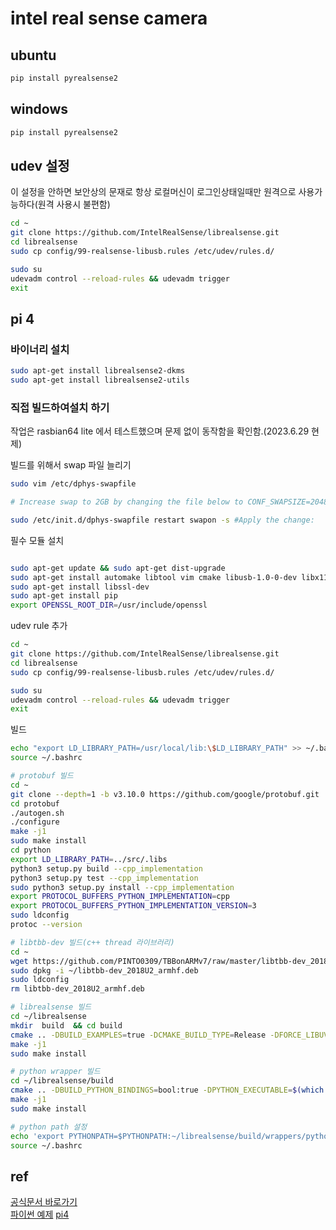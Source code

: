 # intel real sense camera

## ubuntu 

```bash
pip install pyrealsense2
```

## windows

```bash
pip install pyrealsense2
```

## udev 설정

이 설정을 안하면 보안상의 문재로 항상 로컬머신이 로그인상태일때만 원격으로 사용가능하다(원격 사용시 불편함)

```bash
cd ~
git clone https://github.com/IntelRealSense/librealsense.git
cd librealsense
sudo cp config/99-realsense-libusb.rules /etc/udev/rules.d/ 

sudo su
udevadm control --reload-rules && udevadm trigger
exit

```

## pi 4

### 바이너리 설치  
```bash
sudo apt-get install librealsense2-dkms
sudo apt-get install librealsense2-utils
```

### 직접 빌드하여설치 하기  
작업은 rasbian64 lite 에서 테스트했으며 문제 없이 동작함을 확인함.(2023.6.29 현제)    

빌드를 위해서 swap 파일 늘리기

```bash
sudo vim /etc/dphys-swapfile

# Increase swap to 2GB by changing the file below to CONF_SWAPSIZE=2048:

sudo /etc/init.d/dphys-swapfile restart swapon -s #Apply the change:
```

필수 모듈 설치

```bash

sudo apt-get update && sudo apt-get dist-upgrade
sudo apt-get install automake libtool vim cmake libusb-1.0-0-dev libx11-dev xorg-dev libglu1-mesa-dev
sudo apt-get install libssl-dev
sudo apt-get install pip
export OPENSSL_ROOT_DIR=/usr/include/openssl
```

udev rule 추가

```bash
cd ~
git clone https://github.com/IntelRealSense/librealsense.git
cd librealsense
sudo cp config/99-realsense-libusb.rules /etc/udev/rules.d/ 

sudo su
udevadm control --reload-rules && udevadm trigger
exit

```

빌드

```bash
echo "export LD_LIBRARY_PATH=/usr/local/lib:\$LD_LIBRARY_PATH" >> ~/.bashrc
source ~/.bashrc

# protobuf 빌드
cd ~
git clone --depth=1 -b v3.10.0 https://github.com/google/protobuf.git
cd protobuf
./autogen.sh
./configure
make -j1
sudo make install
cd python
export LD_LIBRARY_PATH=../src/.libs
python3 setup.py build --cpp_implementation 
python3 setup.py test --cpp_implementation
sudo python3 setup.py install --cpp_implementation
export PROTOCOL_BUFFERS_PYTHON_IMPLEMENTATION=cpp
export PROTOCOL_BUFFERS_PYTHON_IMPLEMENTATION_VERSION=3
sudo ldconfig
protoc --version

# libtbb-dev 빌드(c++ thread 라이브러리)
cd ~
wget https://github.com/PINTO0309/TBBonARMv7/raw/master/libtbb-dev_2018U2_armhf.deb
sudo dpkg -i ~/libtbb-dev_2018U2_armhf.deb
sudo ldconfig
rm libtbb-dev_2018U2_armhf.deb

# librealsense 빌드
cd ~/librealsense
mkdir  build  && cd build
cmake .. -DBUILD_EXAMPLES=true -DCMAKE_BUILD_TYPE=Release -DFORCE_LIBUVC=true
make -j1
sudo make install

# python wrapper 빌드
cd ~/librealsense/build
cmake .. -DBUILD_PYTHON_BINDINGS=bool:true -DPYTHON_EXECUTABLE=$(which python3)
make -j1
sudo make install

# python path 설정
echo 'export PYTHONPATH=$PYTHONPATH:~/librealsense/build/wrappers/python' >> ~/.bashrc
source ~/.bashrc
```

## ref
[공식문서 바로가기](https://github.com/IntelRealSense/librealsense/tree/master/wrappers/python)  
[파이썬 예제](https://github.com/IntelRealSense/librealsense/tree/master/wrappers/python/examples)
[pi4]( https://github.com/datasith/Ai_Demos_RPi/wiki/Raspberry-Pi-4-and-Intel-RealSense-D435)
